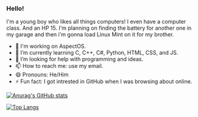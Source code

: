 ### Hello!

I'm a young boy who likes all things computers! I even have a computer class. And an HP 15. I'm planning on finding the battery for another one in my garage
and then i'm gonna load Linux Mint on it for my brother.
- 🔭 I'm working on AspectOS.
- 🌱 I’m currently learning C, C++, C#, Python, HTML, CSS, and JS.
- 🤔 I’m looking for help with programming and ideas.
- 📫 How to reach me: use my email.
- 😄 Pronouns: He/Him
- ⚡ Fun fact: I got intrested in GitHub when I was browsing about online.





[![Anurag's GitHub stats](https://github-readme-stats.vercel.app/api?username=yoo832)](https://github.com/anuraghazra/github-readme-stats)






[![Top Langs](https://github-readme-stats.vercel.app/api/top-langs/?username=yoo832&langs_count=5)](https://github.com/anuraghazra/github-readme-stats)
